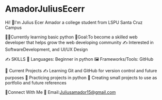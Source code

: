 # AmadorJuliusEcerr
Hi! 👦I'm Julius Ecer Amador a college student from LSPU Santa Cruz Campus

👨‍💻Currently learning basic python
🎯Goal:To become a skilled web developer that helps grow the web developing community 
✍️ Interested in SoftwareDevelopment, and UI/UX Design

✍️ SKILLS
📖 Languages: Beginner in python 
🖼️ Frameworks/Tools: GitHub

 🚧 Current Projects
 ✍️ Learning Git and GitHub for version control and future purposes
 🔨 Practicing projects in python
 📝 Creating small projects to use as portfolio and future references

 🔎Connect With Me
  📧 Email:Juliusamador15@gmail.com
